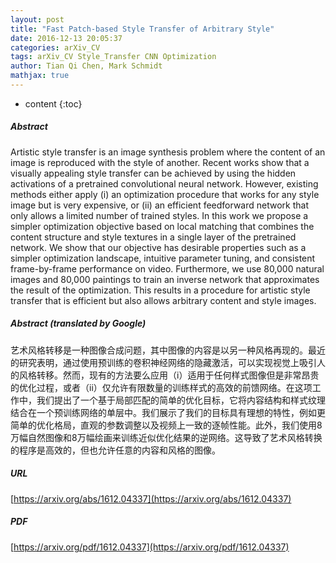 ```yaml
---
layout: post
title: "Fast Patch-based Style Transfer of Arbitrary Style"
date: 2016-12-13 20:05:37
categories: arXiv_CV
tags: arXiv_CV Style_Transfer CNN Optimization
author: Tian Qi Chen, Mark Schmidt
mathjax: true
---
```


* content
{:toc}

##### Abstract
Artistic style transfer is an image synthesis problem where the content of an image is reproduced with the style of another. Recent works show that a visually appealing style transfer can be achieved by using the hidden activations of a pretrained convolutional neural network. However, existing methods either apply (i) an optimization procedure that works for any style image but is very expensive, or (ii) an efficient feedforward network that only allows a limited number of trained styles. In this work we propose a simpler optimization objective based on local matching that combines the content structure and style textures in a single layer of the pretrained network. We show that our objective has desirable properties such as a simpler optimization landscape, intuitive parameter tuning, and consistent frame-by-frame performance on video. Furthermore, we use 80,000 natural images and 80,000 paintings to train an inverse network that approximates the result of the optimization. This results in a procedure for artistic style transfer that is efficient but also allows arbitrary content and style images.

##### Abstract (translated by Google)
艺术风格转移是一种图像合成问题，其中图像的内容是以另一种风格再现的。最近的研究表明，通过使用预训练的卷积神经网络的隐藏激活，可以实现视觉上吸引人的风格转移。然而，现有的方法要么应用（i）适用于任何样式图像但是非常昂贵的优化过程，或者（ii）仅允许有限数量的训练样式的高效的前馈网络。在这项工作中，我们提出了一个基于局部匹配的简单的优化目标，它将内容结构和样式纹理结合在一个预训练网络的单层中。我们展示了我们的目标具有理想的特性，例如更简单的优化格局，直观的参数调整以及视频上一致的逐帧性能。此外，我们使用8万幅自然图像和8万幅绘画来训练近似优化结果的逆网络。这导致了艺术风格转换的程序是高效的，但也允许任意的内容和风格的图像。

##### URL
[https://arxiv.org/abs/1612.04337](https://arxiv.org/abs/1612.04337)

##### PDF
[https://arxiv.org/pdf/1612.04337](https://arxiv.org/pdf/1612.04337)


